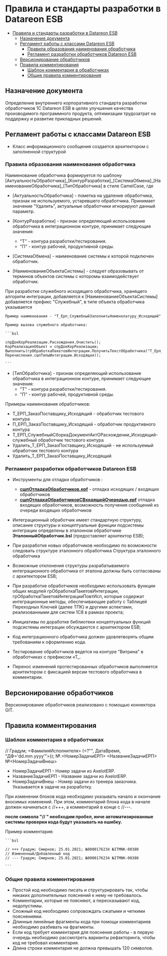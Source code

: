 # Правила и стандарты разработки в Datareon ESB

- [Правила и стандарты разработки в Datareon ESB](#правила-и-стандарты-разработки-в-datareon-esb)
  - [Назначение документа](#назначение-документа)
  - [Регламент работы с классами Datareon ESB](#регламент-работы-с-классами-datareon-esb)
    - [Правила образования наименования обработчика](#правила-образования-наименования-обработчика)
    - [Регламент разработки обработчиков Datareon ESB](#регламент-разработки-обработчиков-datareon-esb)
  - [Версионирование обработчиков](#версионирование-обработчиков)
  - [Правила комментирования](#правила-комментирования)
    - [Шаблон комментария в обработчиках](#шаблон-комментария-в-обработчиках)
    - [Общие правила комментирования](#общие-правила-комментирования)

## Назначение документа

Определение внутреннего корпоративного стандарта разработки обработчиков 1С Datareon ESB в целях улучшения качества производимого программного продукта, оптимизации трудозатрат на поддержку и развитие прикладных решений.

## Регламент работы с классами Datareon ESB

- Класс информационного сообщения создается архитектором с заполненной структурой

### Правила образования наименования обработчика

Наименование обработчика формируется по шаблону [АктуальностьОбработчика]\_[КонтурРазработки]\_[СистемаОбмена]\_[НаименованиеОбработчика]\_[ТипОбработчика]  в стиле CamelCase, где

- [АктуальностьОбработчика] - пометка на удаление обработчика, признак не используемого, устаревшего обработчика. Принимает значение "Удалить", актуальные обработчики игнорируют данный параметр.

- [КонтурРазработки] - признак определяющий использование обработчика в интеграционном контуре, принимает следующие значения:
  - "Т" - контура разработки/тестирования.
  - "П" - контур рабочей, продуктивной среды.

- [СистемаОбмена] - наименование системы к которой подключен обработчик.
  
- [НаименованиеОбъектаСистемы] - следует образовывать от терминов объектов системы с которомы взаимодействует обработчик.

При разработке служебного исходящего обработчика, хранящего алгоритм интеграции, добавляется к [НаименованиеОбъектаСистемы] добавляется префикс "Служебный", в типе объекта обработчика указывается

    Пример наименования - "Т_Ерп_СлужебныйЗаполнитьНоменклатуру_Исходящий"

    Пример вызова служебного обработчика:

    ```bsl
    
    спрДокКорРеализации.Расхождения.Очистить();
    КорРеализацияОбъект = спрДокКорРеализации;
    Выполнить(грОбработкаПакетовИнтеграции.ПолучитьТекстОбработчика("Т_Ерп_СлужебныйЗаполнитьРасхожденияКорректировкиРеализации_Исходящий", 
    Перечисления.сшпТипыИнтеграции.Исходящая));
    
    ```

- [ТипОбработчика] - признак определяющий использование обработчика в интеграционном контуре, принимает следующие значения:
  - "Т" - контура разработки/тестирования.
  - "П" - контур рабочей, продуктивной среды.

Примеры наименования обработчиков:

- Т_ЕРП_ЗаказПоставщику_Исходящий - обработчик тестового контура
- П_ЕРП_ЗаказПоставщику_Исходящий - обработчик продуктивного контура
- Т_ЕРП_СлужебныйСборкаДокументАктОРасхождении_Исходящий- служебный обработчик тестового контура
- Удалить_Т_ЕРП_ЗаказПоставщику_Исходящий - не используемый обработчик тестового контура
- Удалить_Т_ЕРП_ЗаказПоставщику_Исходящий

### Регламент разработки обработчиков Datareon ESB

- Инструменты для отладки обработчиков :
  - [**сшпОтладкаОбработчиков.epf**](./сшпОтладкаОбработчиков.epf) -  отладка исходящих / входящих обработчиков
  - [**сшпОтладкаОбработчиковСВходящейОчередью.epf**](./сшпОтладкаОбработчиковСВходящейОчередью) отладка входящих обработчиков, возможность получения сообщений из очереди входящих обработчиков

- Интеграционный обработчик имеет стандартную структуру, описание структуры и концептуальные функции подсистемы интеграции определены в эталонном обработчике **ЭталонныйОбработчик.bsl** (предоставляет архитектор ESB);

- При разработке новых обработчиков необходимо по возможности следовать структуре эталонного обработчика
Структура эталонного обработчика
- Возможные отклонения структуры разрабатываемого интеграционного обработчика от эталона должны быть согласованы с архитектором ESB;
- При разработке обработчиков необходимо использовать функции общих модулей грОбработкаПакетовИнтеграции, грОбработкаПакетовИнтеграцииПовтИсп, которые содержат интеграционные методы, обеспечивающие работу с  Таблицей Переходных Ключей (далее ТПК) и другими аспектами, реализованными для систем 1С8 в рамках проекта;
- Инициативы по доработке библиотеки концептуальных функций подсистемы интеграции обсуждаются с архитектором ESB;
- Код интеграционного обработчика должен удовлетворять общим требованиям к оформлению кода.
- Тестирование обработчиков ведется на контуре "Витрина" в обработчиках с префиксом «Т_.

- Перенос изменений протестированных обработчиков выполняется архитектором с фиксацией версии тестового обработчика в комментарии.

## Версионирование обработчиков

Версионирование обработчиков реализовано с помощью коннектора GIT.

## Правила комментирования

### Шаблон комментария в обработчиках

// Градум; <ФамилияИсполнителя> (<?"", ДатаВремя, "ДФ='dd.mm.yyyy'">)); №.<НомерЗадачиЕРП> <НазваниеЗадачиЕРП> №<НомерЗадачиВнеш>

- НомерЗадачиЕРП - Номер задачи из AxelotERP.
- НазваниеЗадачиЕРП - Название задачи из AxelotERP.
- НомерЗадачиВнеш - Номер задачи из трекера заказчика. Указывается в задаче на разработку.

При изменении блоков кода необходимо указывать начало и окончание вносимых изменений. При этом, комментарий блока кода в начале должен начинаться с //+++, а комментарий в конце с //---.

__после символа "// " необходим пробел, инче автоматизированные системы проверки кода будут указывать на ошибку.__

Пример комментария:

    ```bsl

    // +++ Градум; Смирнов; 25.01.2021; №0000176234 №ITMNK-00380 
    // Измененный/Добавленный код
    // --- Градум; Смирнов; 25.01.2021; №0000176234 №ITMNK-00380 

    ```

### Общие правила комментирования

- Простой код необходимо писать и структурировать так, чтобы никаких дополнительных пояснений к нему не требовалось.
- Комментарии, которые не поясняют, а пересказывают код, недопустимы.
- Сложный код необходимо сопровождать сжатыми и четкими пояснениями.
- Длинные линейные фрагменты кода при помощи комментариев необходимо разбивать на фрагменты.
- Если код требует комментария для пояснения работы - в первую очередь необходимо рассмотреть варианты рефакторинга, чтобы код не требовал комментария.
- Длина строки комментария не должна превышать 120 символов.
